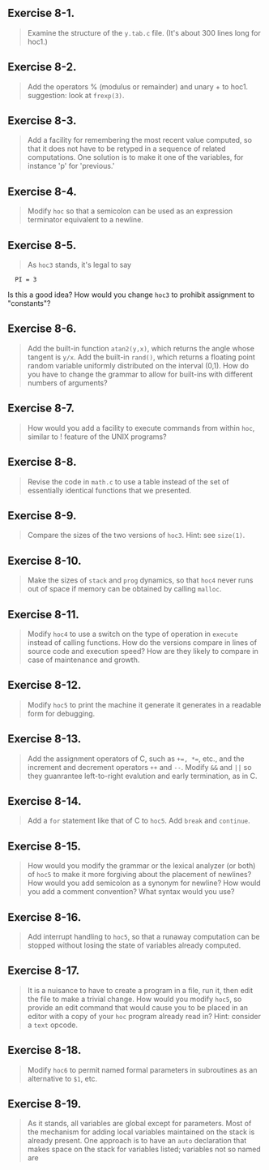 ## Exercise 8-1.
> Examine the structure of the `y.tab.c` file. (It's about 300 lines long for hoc1.)

## Exercise 8-2.
> Add the operators % (modulus or remainder) and unary + to hoc1. suggestion: look at `frexp(3)`.

## Exercise 8-3.
> Add a facility for remembering the most recent value computed, so that it does not have to be retyped in a sequence of related computations. One solution is to make it one of the variables, for instance 'p' for 'previous.'

## Exercise 8-4.
> Modify `hoc` so that a semicolon can be used as an expression terminator equivalent to a newline.

## Exercise 8-5.
> As `hoc3` stands, it's legal to say
```
  PI = 3
```
Is this a good idea? How would you change `hoc3` to prohibit assignment to "constants"?

## Exercise 8-6.
> Add the built-in function `atan2(y,x)`, which returns the angle whose tangent is `y/x`. Add the built-in `rand()`, which returns a floating point random variable uniformly distributed on the interval (0,1). How do you have to change the grammar to allow for built-ins with different numbers of arguments?

## Exercise 8-7.
> How would you add a facility to execute commands from within `hoc`, similar to ! feature of the UNIX programs?

## Exercise 8-8.
> Revise the code in `math.c` to use a table instead of the set of essentially identical functions that we presented.

## Exercise 8-9.
> Compare the sizes of the two versions of `hoc3`. Hint: see `size(1)`.

## Exercise 8-10.
> Make the sizes of `stack` and `prog` dynamics, so that `hoc4` never runs out of space if memory can be obtained by calling `malloc`.

## Exercise 8-11.
> Modify `hoc4` to use a switch on the type of operation in `execute` instead of calling functions. How do the versions compare in lines of source code and execution speed? How are they likely to compare in case of maintenance and growth.

## Exercise 8-12.
> Modify `hoc5` to print the machine it generate it generates in a readable form for debugging.

## Exercise 8-13.
> Add the assignment operators of C, such as `+=, *=`, etc., and the increment and decrement operators `++` and `--`. Modify `&&` and `||` so they guanrantee left-to-right evalution and early termination, as in C.

## Exercise 8-14.
> Add a `for` statement like that of C to `hoc5`. Add `break` and `continue`.

## Exercise 8-15.
> How would you modify the grammar or the lexical analyzer (or both) of `hoc5` to make it more forgiving about the placement of newlines? How would you add semicolon as a synonym for newline? How would you add a comment convention? What syntax would you use?

## Exercise 8-16.
> Add interrupt handling to `hoc5`, so that a runaway computation can be stopped without losing the state of variables already computed.

## Exercise 8-17.
> It is a nuisance to have to create a program in a file, run it, then edit the file to make a trivial change. How would you modify `hoc5`, so provide an edit command that would cause you to be placed in an editor with a copy of your `hoc` program already read in? Hint: consider a `text` opcode.

## Exercise 8-18.
> Modify `hoc6` to permit named formal parameters in subroutines as an alternative to `$1`, etc.

## Exercise 8-19.
> As it stands, all variables are global except for parameters. Most of the mechanism for adding local variables maintained on the stack is already present. One approach is to have an `auto` declaration that makes space on the stack for variables listed; variables not so named are
